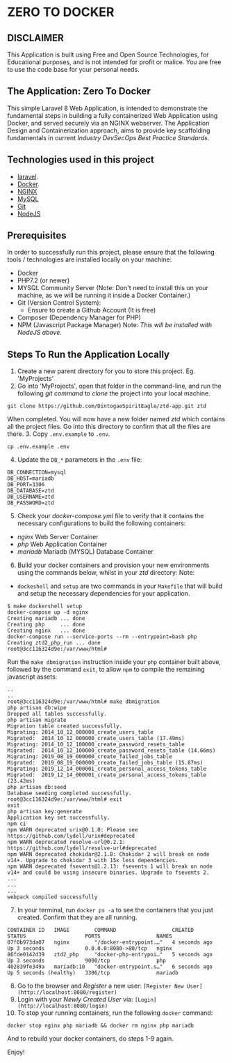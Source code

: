 # **ZERO TO DOCKER**
## DISCLAIMER
This Application is built using Free and Open Source Technologies, for Educational purposes, and is not intended for profit or malice. You are free to use the code base for your personal needs.

## The Application: Zero To Docker
This simple Laravel 8 Web Application, is intended to demonstrate the fundamental steps in building a fully containerized Web Application using Docker, and served securely via an NGINX webserver. The Application Design and Containerization approach, aims to provide key scaffolding fundamentals in current _Industry DevSecOps Best Practice Standards_.

## Technologies used in this project
- [laravel](https://laravel.com/docs).
- [Docker](https://www.docker.com/).
- [NGINX](https://www.nginx.com/)
- [MySQL](https://www.mysql.com/)
- [Git](https://git-scm.com/)
- [NodeJS](https://nodejs.org/en/)

## Prerequisites
In order to successfully run this project, please ensure that the following tools / technologies are installed locally on your machine:
* Docker
* PHP7.2 (or newer)
* MYSQL Community Server (Note: Don't need to install this on your machine, as we will be running it inside a Docker Container.)
* Git (Version Control System):
    * Ensure to create a Github Account (It is free)
* Composer (Dependency Manager for PHP)
* NPM (Javascript Package Manager) Note: _This will be installed with NodeJS above._

## Steps To Run the Application Locally
1. Create a new parent directory for you to store this project. Eg. 'MyProjects'
2. Go into 'MyProjects', open that folder in the command-line, and run the following _git command_ to _clone_ the project into your local machine.
```
git clone https://github.com/DintogaeSpiritEagle/ztd-app.git ztd
```
When completed. You will now have a new folder named _ztd_ which contains all the project files. Go into this directory to confirm that all the files are there.
3. Copy `.env.example` to `.env`.
```
cp .env.example .env
```
4. Update the `DB_*` parameters in the `.env` file:
```
DB_CONNECTION=mysql
DB_HOST=mariadb
DB_PORT=3306
DB_DATABASE=ztd
DB_USERNAME=ztd
DB_PASSWORD=ztd
```
5. Check your _docker-compose.yml_ file to verify that it contains the necessary configurations to build the following containers:
* _nginx_ Web Server Container
* _php_ Web Application Container
* _mariadb_ Mariadb (MYSQL) Database Container
6. Build your docker containers and provision your new environments using the commands below, whilst in your _ztd_ directory:
Note: 
* `dockeshell` and `setup` are two commands in your `Makefile` that will build and setup the necessary dependencies for your application.
```
$ make dockershell setup
docker-compose up -d nginx
Creating mariadb ... done
Creating php     ... done
Creating nginx   ... done
docker-compose run --service-ports --rm --entrypoint=bash php
Creating ztd2_php_run ... done
root@3cc116324d9e:/var/www/html#
```
Run the `make dbmigration` instruction inside your `php` container built above, followed by the command `exit`, to allow `npm` to compile the remaining javascript assets:
```
..
..
root@3cc116324d9e:/var/www/html# make dbmigration
php artisan db:wipe
Dropped all tables successfully.
php artisan migrate
Migration table created successfully.
Migrating: 2014_10_12_000000_create_users_table
Migrated:  2014_10_12_000000_create_users_table (17.49ms)
Migrating: 2014_10_12_100000_create_password_resets_table
Migrated:  2014_10_12_100000_create_password_resets_table (14.66ms)
Migrating: 2019_08_19_000000_create_failed_jobs_table
Migrated:  2019_08_19_000000_create_failed_jobs_table (15.87ms)
Migrating: 2019_12_14_000001_create_personal_access_tokens_table
Migrated:  2019_12_14_000001_create_personal_access_tokens_table (23.42ms)
php artisan db:seed
Database seeding completed successfully.
root@3cc116324d9e:/var/www/html# exit
exit
php artisan key:generate
Application key set successfully.
npm ci
npm WARN deprecated urix@0.1.0: Please see https://github.com/lydell/urix#deprecated
npm WARN deprecated resolve-url@0.2.1: https://github.com/lydell/resolve-url#deprecated
npm WARN deprecated chokidar@2.1.8: Chokidar 2 will break on node v14+. Upgrade to chokidar 3 with 15x less dependencies.
npm WARN deprecated fsevents@1.2.13: fsevents 1 will break on node v14+ and could be using insecure binaries. Upgrade to fsevents 2.
...
...
...
webpack compiled successfully

```
7. In your terminal, run `docker ps -a` to see the containers that you just created. Confirm that they are all running.
```
CONTAINER ID   IMAGE        COMMAND                  CREATED         STATUS                   PORTS                  NAMES
07f0b973da07   nginx        "/docker-entrypoint.…"   4 seconds ago   Up 3 seconds             0.0.0.0:8080->80/tcp   nginx
86fde0142d39   ztd2_php     "docker-php-entrypoi…"   5 seconds ago   Up 3 seconds             9000/tcp               php
402839fe349a   mariadb:10   "docker-entrypoint.s…"   6 seconds ago   Up 5 seconds (healthy)   3306/tcp               mariadb
```
8. Go to the browser and _Register_ a new user: `[Register New User](http://localhost:8080/register)`
9. Login with your _Newly Created User_ via: `[Login](http://localhost:8080/login)`
10. To stop your running containers, run the following `docker` command:
```
docker stop nginx php mariadb && docker rm nginx php mariadb
```
And to rebuild your docker containers, do steps 1-9 again.

Enjoy!
